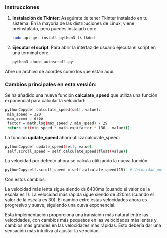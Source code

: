 ### Instrucciones

1. **Instalación de Tkinter**: Asegúrate de tener Tkinter instalado en tu sistema. En la mayoría de las distribuciones de Linux, viene preinstalado, pero puedes instalarlo con:

   ```sh
   sudo apt-get install python3-tk tkdnd
   ```

2. **Ejecutar el script**: Para abrir la interfaz de usuario ejecuta el script en una terminal con:

   ```sh
   python3 chord_autoscroll.py
   ```

Abre un archivo de acordes como los que están aquí.

### Cambios principales en esta versión:

Se ha añadido una nueva función **calculate_speed** que utiliza una función exponencial para calcular la velocidad:

   ```sh
pythonCopydef calculate_speed(self, value):
    min_speed = 320
    max_speed = 6400
    factor = math.log(max_speed / min_speed) / 29
    return int(min_speed * math.exp(factor * (30 - value)))
   ```
   
La función **update_speed** ahora utiliza calculate_speed:

   ```sh
pythonCopydef update_speed(self, value):
    self.scroll_speed = self.calculate_speed(float(value))
   ```
   
La velocidad por defecto ahora se calcula utilizando la nueva función:

   ```sh
pythonCopyself.scroll_speed = self.calculate_speed(15)  # Velocidad por defecto
   ```
   
Con estos cambios:

La velocidad más lenta sigue siendo de 6400ms (cuando el valor de la escala es 1).
La velocidad más rápida sigue siendo de 320ms (cuando el valor de la escala es 30).
El cambio entre estas velocidades ahora es progresivo y suave, siguiendo una curva exponencial.

Esta implementación proporciona una transición más natural entre las velocidades, con cambios más pequeños en las velocidades más lentas y cambios más grandes en las velocidades más rápidas. Esto debería dar una sensación más intuitiva al ajustar la velocidad.


